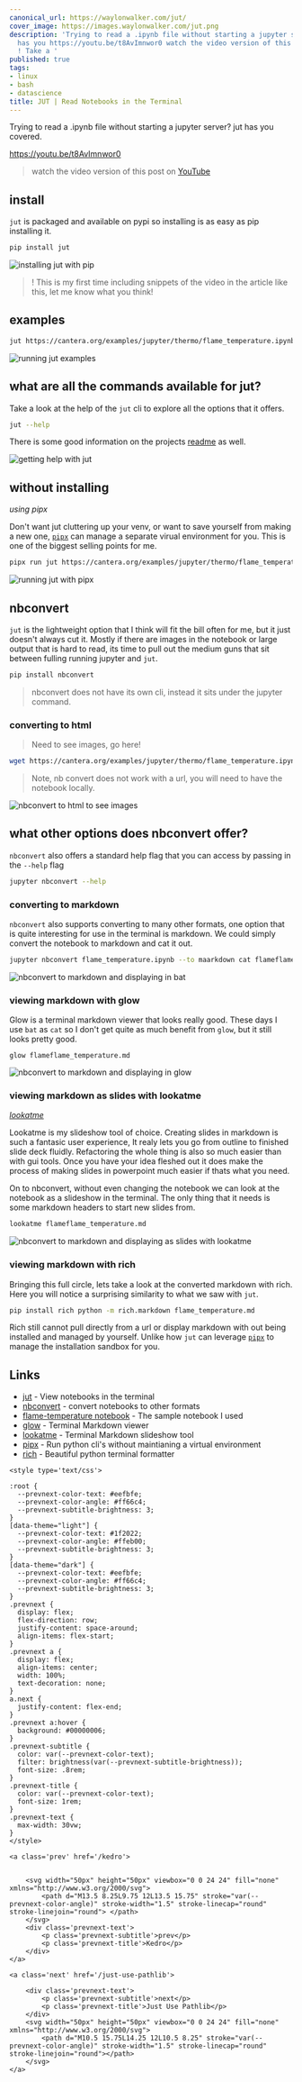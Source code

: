```yaml
---
canonical_url: https://waylonwalker.com/jut/
cover_image: https://images.waylonwalker.com/jut.png
description: 'Trying to read a .ipynb file without starting a jupyter server?  jut
  has you https://youtu.be/t8AvImnwor0 watch the video version of this post on  jut
  ! Take a '
published: true
tags:
- linux
- bash
- datascience
title: JUT | Read Notebooks in the Terminal
---
```


Trying to read a .ipynb file without starting a jupyter server?  jut has you covered.

https://youtu.be/t8AvImnwor0

> watch the video version of this post on [YouTube](https://youtu.be/t8AvImnwor0)

## install

`jut` is packaged and available on pypi so installing is as easy as pip installing it.


``` bash
pip install jut
```

![installing jut with pip](https://images.waylonwalker.com/jut-install.gif)

> ! This is my first time including snippets of the video in the article like this, let me know what you think!

## examples


``` bash
jut https://cantera.org/examples/jupyter/thermo/flame_temperature.ipynb jut https://cantera.org/examples/jupyter/thermo/flame_temperature.ipynb --head 3 jut https://cantera.org/examples/jupyter/thermo/flame_temperature.ipynb --tail 2
```

![running jut examples](https://images.waylonwalker.com/jut-command.gif)

## what are all the commands available for jut?

Take a look at the help of the `jut` cli to explore all the options that it offers.

``` bash
jut --help
```

There is some good information on the projects [readme](https://github.com/kracekumar/jut) as well.

![getting help with jut](https://images.waylonwalker.com/jut-help.gif)

## without installing
_using pipx_

Don't want jut cluttering up your venv, or want to save yourself from making a new one, [`pipx`](https://github.com/pypa/pipx) can manage a separate virual environment for you.  This is one of the biggest selling points for me.

``` bash
pipx run jut https://cantera.org/examples/jupyter/thermo/flame_temperature.ipynb --head 3
```

![running jut with pipx](https://images.waylonwalker.com/jut-pipx.gif)

## nbconvert

`jut` is the lightweight option that I think will fit the bill often for me,
but it just doesn't always cut it.  Mostly if there are images in the notebook or  large output that is hard to read, its time to pull out the medium guns that sit between fulling running jupyter and `jut`.

``` bash
pip install nbconvert
```

> nbconvert does not have its own cli, instead it sits under the jupyter command.


### converting to html

> Need to see images, go here!

``` bash
wget https://cantera.org/examples/jupyter/thermo/flame_temperature.ipynb jupyter nbconvert flame_temperature.ipynb --to html python -m http.server
```

> Note, nb convert does not work with a url, you will need to have the notebook locally.

![nbconvert to html to see images](https://images.waylonwalker.com/jut-nbconvert-html.gif)

## what other options does nbconvert offer?

`nbconvert` also offers a standard help flag that you can access by passing in
the `--help` flag

``` bash
jupyter nbconvert --help
```

### converting to markdown

`nbconvert` also supports converting to many other formats, one option that is
quite interesting for use in the terminal is markdown.  We could simply convert the notebook to markdown and cat it out.

``` bash
jupyter nbconvert flame_temperature.ipynb --to maarkdown cat flameflame_temperature.md
```

![nbconvert to markdown and displaying in bat](https://images.waylonwalker.com/jut-nbconvert-markdown-bat.gif)

### viewing markdown with glow

Glow is a terminal markdown viewer that looks really good.  These days I use
`bat` as `cat` so I don't get quite as much benefit from `glow`, but it still
looks pretty good.


```
glow flameflame_temperature.md
```

![nbconvert to markdown and displaying in glow](https://images.waylonwalker.com/jut-nbconvert-markdown-glow.gif)

### viewing markdown as slides with lookatme
_[lookatme](https://github.com/d0c-s4vage/lookatme)_

Lookatme is my slideshow tool of choice.  Creating slides in markdown is such a fantasic user experience,  It realy lets you go from outline to finished slide deck fluidly.  Refactoring the whole thing is also so much easier than with gui tools.  Once you have your idea fleshed out it does make the process of making slides in powerpoint much easier if thats what you need.


On to nbconvert, without even changing the notebook we can look at the notebook as a slideshow in the terminal.  The only thing that it needs is some markdown headers to start new slides from.

``` bash
lookatme flameflame_temperature.md
```

![nbconvert to markdown and displaying as slides with lookatme](https://images.waylonwalker.com/jut-nbconvert-markdown-lookatme.gif)

### viewing markdown with rich

Bringing this full circle, lets take a look at the converted markdown with rich.  Here you will notice a surprising similarity to what we saw with `jut`.

``` bash
pip install rich python -m rich.markdown flame_temperature.md
```

Rich still cannot pull directly from a url or display markdown with out being installed and managed by yourself.  Unlike how `jut` can leverage [`pipx`](https://github.com/pypa/pipx) to manage the installation sandbox for you.



## Links

* [jut](https://github.com/kracekumar/jut) - View notebooks in the terminal
* [nbconvert](https://nbconvert.readthedocs.io/en/latest/usage.html) - convert notebooks to other formats
* [flame-temperature notebook](https://cantera.org/examples/jupyter/thermo/flame_temperature.ipynb) - The sample notebook I used
* [glow](https://github.com/charmbracelet/glow) - Terminal Markdown viewer
* [lookatme](https://github.com/d0c-s4vage/lookatme) - Terminal Markdown slideshow tool
* [pipx](https://github.com/pypa/pipx) - Run python cli's without maintianing a virtual environment
* [rich](https://github.com/willmcgugan/rich) - Beautiful python terminal formatter
<div class='prevnext'>

    <style type='text/css'>

    :root {
      --prevnext-color-text: #eefbfe;
      --prevnext-color-angle: #ff66c4;
      --prevnext-subtitle-brightness: 3;
    }
    [data-theme="light"] {
      --prevnext-color-text: #1f2022;
      --prevnext-color-angle: #ffeb00;
      --prevnext-subtitle-brightness: 3;
    }
    [data-theme="dark"] {
      --prevnext-color-text: #eefbfe;
      --prevnext-color-angle: #ff66c4;
      --prevnext-subtitle-brightness: 3;
    }
    .prevnext {
      display: flex;
      flex-direction: row;
      justify-content: space-around;
      align-items: flex-start;
    }
    .prevnext a {
      display: flex;
      align-items: center;
      width: 100%;
      text-decoration: none;
    }
    a.next {
      justify-content: flex-end;
    }
    .prevnext a:hover {
      background: #00000006;
    }
    .prevnext-subtitle {
      color: var(--prevnext-color-text);
      filter: brightness(var(--prevnext-subtitle-brightness));
      font-size: .8rem;
    }
    .prevnext-title {
      color: var(--prevnext-color-text);
      font-size: 1rem;
    }
    .prevnext-text {
      max-width: 30vw;
    }
    </style>
    
    <a class='prev' href='/kedro'>
    

        <svg width="50px" height="50px" viewbox="0 0 24 24" fill="none" xmlns="http://www.w3.org/2000/svg">
            <path d="M13.5 8.25L9.75 12L13.5 15.75" stroke="var(--prevnext-color-angle)" stroke-width="1.5" stroke-linecap="round" stroke-linejoin="round"> </path>
        </svg>
        <div class='prevnext-text'>
            <p class='prevnext-subtitle'>prev</p>
            <p class='prevnext-title'>Kedro</p>
        </div>
    </a>
    
    <a class='next' href='/just-use-pathlib'>
    
        <div class='prevnext-text'>
            <p class='prevnext-subtitle'>next</p>
            <p class='prevnext-title'>Just Use Pathlib</p>
        </div>
        <svg width="50px" height="50px" viewbox="0 0 24 24" fill="none" xmlns="http://www.w3.org/2000/svg">
            <path d="M10.5 15.75L14.25 12L10.5 8.25" stroke="var(--prevnext-color-angle)" stroke-width="1.5" stroke-linecap="round" stroke-linejoin="round"></path>
        </svg>
    </a>
  </div>